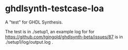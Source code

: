 # ghdlsynth-testcase-loa
A "test" for GHDL Synthesis. 

The test is in ./setup1, an example log for for https://github.com/tgingold/ghdlsynth-beta/issues/87 is in ./setup1/log/output.log .



